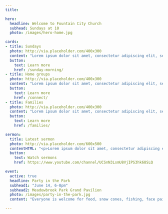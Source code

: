 ```yaml
---
title:

hero:
  headline: Welcome to Fountain City Church
  subhead: Sundays at 10
  photo: /images/hero-home.jpg

cards:
- title: Sundays
  photo: http://via.placeholder.com/400x300
  content: "Lorem ipsum dolor sit amet, consectetur adipiscing elit, sed do eiusmod tempor incididunt ut labore et dolore magna aliqua."
  button:
    text: Learn more
    href: /sunday-morning/
- title: Home groups
  photo: http://via.placeholder.com/400x300
  content: "Lorem ipsum dolor sit amet, consectetur adipiscing elit, sed do eiusmod tempor incididunt ut labore et dolore magna aliqua."
  button:
    text: Learn more
    href: /connect/
- title: Families
  photo: http://via.placeholder.com/400x300
  content: "Lorem ipsum dolor sit amet, consectetur adipiscing elit, sed do eiusmod tempor incididunt ut labore et dolore magna aliqua."
  button:
    text: Learn more
    href: /families/

sermon:
  title: Latest sermon
  photo: http://via.placeholder.com/600x500
  contentHTML: "<p>Lorem ipsum dolor sit amet, consectetur adipiscing elit, sed do eiusmod tempor incididunt ut labore et dolore magna aliqua. Ut enim ad minim veniam, quis nostrud exercitation ullamco laboris nisi ut aliquip ex ea commodo consequat</p>"
  button:
    text: Watch sermons
    href: https://www.youtube.com/channel/UCSnN3LsmU8VjIPS3hk68SLQ

event:
  active: true
  headline: Party in the Park
  subhead1: "June 14, 6-8pm"
  subhead2: Meadowbrook Park Grand Pavilion
  photo: /images/party-in-the-park.jpg
  content: "Everyone is welcome for food, snow cones, fishing, face painting, and lawn games!"

---
```

